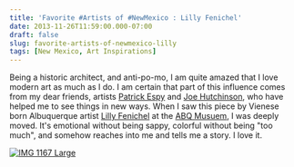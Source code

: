 ```yaml
---
title: 'Favorite #Artists of #NewMexico : Lilly Fenichel'
date: 2013-11-26T11:59:00.000-07:00
draft: false
slug: favorite-artists-of-newmexico-lilly
tags: [New Mexico, Art Inspirations]
---
```


  
Being a historic architect, and anti-po-mo, I am quite amazed that I love modern art as much as I do. I am certain that part of this influence comes from my dear friends, artists [Patrick Espy](http://www.patrickespystudio.com/) and [Joe Hutchinson](http://www.jmhutchinson.com/), who have helped me to see things in new ways. When I saw this piece by Vienese born Albuquerque artist [Lilly Fenichel](http://www.davidrichardgallery.com/Exhibit_Detail.cfm?ShowsID=108) at the [ABQ Musuem](http://www.cabq.gov/culturalservices/albuquerque-museum), I was deeply moved. It's emotional without being sappy, colorful without being "too much", and somehow reaches into me and tells me a story. I love it.  
  
[![IMG 1167 Large](http://www.archinia.com/images/Blog_Pics/IMG_1167_Large.JPG)](http://www.davidrichardgallery.com/Exhibit_Detail.cfm?ShowsID=108)